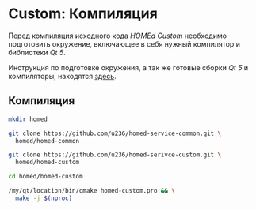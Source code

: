 # Custom: Компиляция

Перед компиляция исходного кода _HOMEd Custom_ необходимо подготовить окружение, включающее в себя нужный компилятор и библиотеки _Qt 5_.

Инструкция по подготовке окружения, а так же готовые сборки _Qt 5_ и компиляторы, находятся [здесь](/common/build/).

## Компиляция

```sh
mkdir homed
```

```sh
git clone https://github.com/u236/homed-service-common.git \
  homed/homed-common
```

```sh
git clone https://github.com/u236/homed-serivce-custom.git \
  homed/homed-custom
```

```sh
cd homed/homed-custom
```

```sh
/my/qt/location/bin/qmake homed-custom.pro && \
  make -j $(nproc)
```
